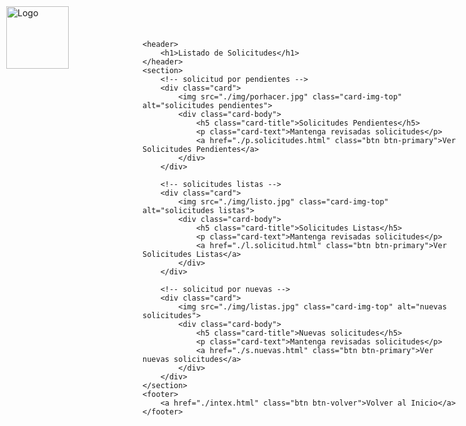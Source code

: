 <!DOCTYPE html>
<html lang="es">
<head>
    <meta charset="UTF-8">
    <meta name="viewport" content="width=device-width, initial-scale=1.0">
    <title>Listado de Solicitudes</title>
    <link href="https://cdn.jsdelivr.net/npm/bootstrap@5.3.0-alpha1/dist/css/bootstrap.min.css" rel="stylesheet">
    <link href="styles.css" rel="stylesheet">
<style>
     /* Estilos para el contenedor del logo */
        #logo-container {
          position: absolute;
          top: 10px;
          left: 10px;
          width: 100px; /* Ancho del logo */
          height: 100px; /* Altura del logo */
        }
        #logo-container img {
          width: 100%;
          height: 100%;
        }
</style>
</head>
<body>
    <!-- Contenedor del logo con enlace -->
<div id="logo-container">
    <a href="./intex.html">
      <img src="./img/logo.png" alt="Logo">
    </a>
  </div>

    <header>
        <h1>Listado de Solicitudes</h1>
    </header>
    <section>
        <!-- solicitud por pendientes -->
        <div class="card">
            <img src="./img/porhacer.jpg" class="card-img-top" alt="solicitudes pendientes">
            <div class="card-body">
                <h5 class="card-title">Solicitudes Pendientes</h5>
                <p class="card-text">Mantenga revisadas solicitudes</p>
                <a href="./p.solicitudes.html" class="btn btn-primary">Ver Solicitudes Pendientes</a>
            </div>
        </div>
        
        <!-- solicitudes listas -->
        <div class="card">
            <img src="./img/listo.jpg" class="card-img-top" alt="solicitudes listas">
            <div class="card-body">
                <h5 class="card-title">Solicitudes Listas</h5>
                <p class="card-text">Mantenga revisadas solicitudes</p>
                <a href="./l.solicitud.html" class="btn btn-primary">Ver Solicitudes Listas</a>
            </div>
        </div>
        
        <!-- solicitud por nuevas -->
        <div class="card">
            <img src="./img/listas.jpg" class="card-img-top" alt="nuevas solicitudes">
            <div class="card-body">
                <h5 class="card-title">Nuevas solicitudes</h5>
                <p class="card-text">Mantenga revisadas solicitudes</p>
                <a href="./s.nuevas.html" class="btn btn-primary">Ver nuevas solicitudes</a>
            </div>
        </div>
    </section>
    <footer>
        <a href="./intex.html" class="btn btn-volver">Volver al Inicio</a>
    </footer>
</body>
</html>
